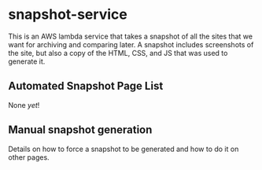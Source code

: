 # snapshot-service

This is an AWS lambda service that takes a snapshot of all the sites that we want for archiving and comparing later. A snapshot includes screenshots of the site, but also a copy of the HTML, CSS, and JS that was used to generate it.

## Automated Snapshot Page List

None *yet*!

## Manual snapshot generation

Details on how to force a snapshot to be generated and how to do it on other pages. 
